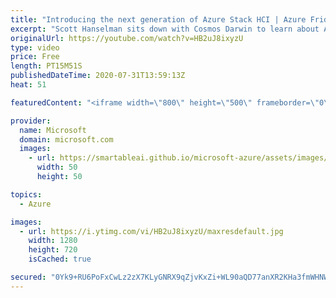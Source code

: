 ```yaml
---
title: "Introducing the next generation of Azure Stack HCI | Azure Friday"
excerpt: "Scott Hanselman sits down with Cosmos Darwin to learn about Azure Stack HCI, which is a new host operating system for hyperconverged infrastructure. Delivered as an Azure service, Azure Stack HCI provides the latest and up to date security, performance, and feature updates. To illustrate the flexibility"
originalUrl: https://youtube.com/watch?v=HB2uJ8ixyzU
type: video
price: Free
length: PT15M51S
publishedDateTime: 2020-07-31T13:59:13Z
heat: 51

featuredContent: "<iframe width=\"800\" height=\"500\" frameborder=\"0\" src=\"https://www.youtube.com/embed/HB2uJ8ixyzU\" allow=\"accelerometer; autoplay; encrypted-media; gyroscope; picture-in-picture\" allowfullscreen></iframe>"

provider:
  name: Microsoft
  domain: microsoft.com
  images:
    - url: https://smartableai.github.io/microsoft-azure/assets/images/organizations/microsoft.com-50x50.jpg
      width: 50
      height: 50

topics:
  - Azure

images:
  - url: https://i.ytimg.com/vi/HB2uJ8ixyzU/maxresdefault.jpg
    width: 1280
    height: 720
    isCached: true

secured: "0Yk9+RU6PoFxCwLz2zX7KLyGNRX9qZjvKxZi+WL90aQD77anXR2KHa3fmWHNWF002KohyJR8E/UpBNCf6O8l0ZdyDQX7e0njgjhGb1EcXB9laJefMSHrS0rxGWqVIrZUaieeRmhmp7Rq5rLQXUOsYQHqjtijSboQ1O+jtwS5Bpi8DDbzDkfooxpA1wYvWhFPPMr22fX6rvacfZTmQdowYBBV9ohW0wBuMgGJRP+yKVRV9uJcRbWnIZ+3zuhG2TYHm4/PmO9+oZ2OHFOuGZkJzLwb5bM+eRBqK7TYcSGUiI6BtE7eOnNdkWy1JokvOSWUZ98vRRTgeJZTQbgUx20NFf47VrYUpNS+vI/5Qk6bNUBwZeKrW/QL5997z5c3/ZCR9dmRo/Zfw021QpPf5GuaVMLny+052nt3DLvXAAt9YYg=;/cYRCwtvAz2u6C2wLz2nBA=="
---
```


